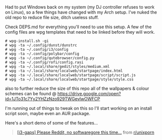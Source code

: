 Had to put Windows back on my system (my DJ controller refuses to work on Linux), so a few things have changed with my Arch setup.
I've nuked the old repo to reduce file size, ditch useless stuff.

Check DEPS.md for everything you'll need to use this setup.
A few of the config files are wpg templates that need to be linked before they will work.

	# wpg-install.sh -gi
	# wpg -ta ~/.config/dunst/dunstrc
	# wpg -ta ~/.config/i3/config
	# wpg -ta ~/.config/polybar/config
	# wpg -ta ~/.config/qutebrowser/config.py
	# wpg -ta ~/.config/rofi/config.rasi
	# wpg -ta ~/.local/share/gedit/styles/medium.xml
	# wpg -ta ~/.local/share/localweb/startpage/index.html
	# wpg -ta ~/.local/share/localweb/startpage/script/script.js
	# wpg -ta ~/.local/share/localweb/startpage/style/style.css

also to further reduce the size of this repo all of the wallpapers & colour schemes can be found @ https://drive.google.com/open?id=1JTo31c7Yy2YHZzNzo929TWGevlwOWFCP

I'm running out of things to tweak on this so I'll start working on an install script soon, maybe even an AUR package.

Here's a short demo of some of the features...
<blockquote class="reddit-card" data-card-created="1576563498"><a href="https://www.reddit.com/r/unixporn/comments/ebrjii/i3gaps_please_reddit_no_softwaregore_this_time/">[i3-gaps] Please Reddit, no softwaregore this time...</a> from <a href="http://www.reddit.com/r/unixporn">r/unixporn</a></blockquote>

